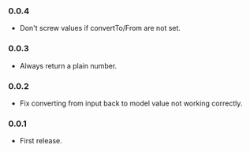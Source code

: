 ### 0.0.4
- Don't screw values if convertTo/From are not set.

### 0.0.3
- Always return a plain number.

### 0.0.2
- Fix converting from input back to model value not working correctly.

### 0.0.1
- First release.

